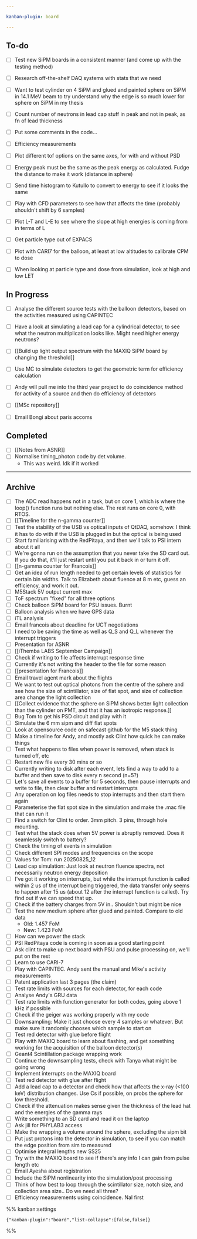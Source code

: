 ```yaml
---

kanban-plugin: board

---
```


## To-do

- [ ] Test new SiPM boards in a consistent manner (and come up with the testing method)
- [ ] Research off-the-shelf DAQ systems with stats that we need
- [ ] Want to test cylinder on 4 SiPM and glued and painted sphere on SiPM in 14.1 MeV beam to try understand why the edge is so much lower for sphere on SiPM in my thesis
- [ ] Count number of neutrons in lead cap stuff in peak and not in peak, as fn of lead thickness
- [ ] Put some comments in the code...
- [ ] Efficiency measurements
- [ ] Plot different tof options on the same axes, for with and without PSD
- [ ] Energy peak must be the same as the peak energy as calculated. Fudge the distance to make it work (distance in sphere)
- [ ] Send time histogram to Kutullo to convert to energy to see if it looks the same
- [ ] Play with CFD parameters to see how that affects the time (probably shouldn't shift by 6 samples)
- [ ] Plot L-T and L-E to see where the slope at high energies is coming from in terms of L
- [ ] Get particle type out of EXPACS
- [ ] Plot with CARI7 for the balloon, at least at low altitudes to calibrate CPM to dose
- [ ] When looking at particle type and dose from simulation, look at high and low LET


## In Progress

- [ ] Analyse the different source tests with the balloon detectors, based on the activities measured using CAPINTEC
- [ ] Have a look at simulating a lead cap for a cylindrical detector, to see what the neutron multiplication looks like. Might need higher energy neutrons?
- [ ] [[Build up light output spectrum with the MAXIQ SiPM board by changing the threshold]]
- [ ] Use MC to simulate detectors to get the geometric term for efficiency calculation
- [ ] Andy will pull me into the third year project to do coincidence method for activity of a source and then do efficiency of detectors
- [ ] [[MSc repository]]
- [ ] Email Bongi about paris accoms


## Completed

- [ ] [[Notes from ASNR]]
- [ ] Normalise timing_photon code by det volume.
	- This was weird. Idk if it worked


***

## Archive

- [ ] The ADC read happens not in a task, but on core 1, which is where the loop() function runs but nothing else. The rest runs on core 0, with RTOS.
- [ ] [[Timeline for the n-gamma counter]]
- [ ] Test the stability of the USB vs optical inputs of QtDAQ, somehow. I think it has to do with if the USB is plugged in but the optical is being used
- [ ] Start familiarising with the RedPitaya, and then we'll talk to PSI intern about it all
- [ ] We're gonna run on the assumption that you never take the SD card out. If you do that, it'll just restart until you put it back in or turn it off.
- [ ] [[n-gamma counter for Francois]]
- [ ] Get an idea of run length needed to get certain levels of statistics for certain bin widths. Talk to Elizabeth about fluence at 8 m etc, guess an efficiency, and work it out.
- [ ] M5Stack 5V output current max
- [ ] ToF spectrum "fixed" for all three options
- [ ] Check balloon SiPM board for PSU issues. Burnt
- [ ] Balloon analysis when we have GPS data
- [ ] iTL analysis
- [ ] Email francois about deadline for UCT negotiations
- [ ] I need to be saving the time as well as Q_S and Q_L whenever the interrupt triggers
- [ ] Presentation for ASNR
- [ ] [[iThemba LABS September Campaign]]
- [ ] Check if writing to file affects interrupt response time
- [ ] Currently it's not writing the header to the file for some reason
- [ ] [[presentation for Francois]]
- [ ] Email travel agent mark about the flights
- [ ] We want to test out optical photons from the centre of the sphere and see how the size of scintillator, size of flat spot, and size of collection area change the light collection
- [ ] [[Collect evidence that the sphere on SiPM shows better light collection than the cylinder on PMT, and that it has an isotropic response.]]
- [ ] Bug Tom to get his PSD circuit and play with it
- [ ] Simulate the 6 mm sipm and diff flat spots
- [ ] Look at opensource code on safecast github for the M5 stack thing
- [ ] Make a timeline for Andy, and mostly ask Clint how quick he can make things
- [ ] Test what happens to files when power is removed, when stack is turned off, etc
- [ ] Restart new file every 30 mins or so
- [ ] Currently writing to disk after each event, lets find a way to add to a buffer and then save to disk every n second (n=5?)
- [ ] Let's save all events to a buffer for 5 seconds, then pause interrupts and write to file, then clear buffer and restart interrupts
- [ ] Any operation on log files needs to stop interrupts and then start them again
- [ ] Parameterise the flat spot size in the simulation and make the .mac file that can run it
- [ ] Find a switch for Clint to order. 3mm pitch. 3 pins, through hole mounting.
- [ ] Test what the stack does when 5V power is abruptly removed. Does it seamlessly switch to battery?
- [ ] Check the timing of events in simulation
- [ ] Check different SPI modes and frequencies on the scope
- [ ] Values for Tom: run 20250825_12
- [ ] Lead cap simulation: Just look at neutron fluence spectra, not necessarily neutron energy deposition
- [ ] I've got it working on interrupts, but while the interrupt function is called within 2 us of the interrupt being triggered, the data transfer only seems to happen after 15 us (about 12 after the interrupt function is called). Try find out if we can speed that up.
- [ ] Check if the battery charges from 5V in.. Shouldn't but might be nice
- [ ] Test the new medium sphere after glued and painted. Compare to old data
	- Old: 1.457 FoM
	- New: 1.423 FoM
- [ ] How can we power the stack
- [ ] PSI RedPitaya code is coming in soon as a good starting point
- [ ] Ask clint to make up next board with PSU and pulse processing on, we'll put on the rest
- [ ] Learn to use CARI-7
- [ ] Play with CAPINTEC. Andy sent the manual and Mike's activity measurements
- [ ] Patent application last 3 pages (the claim)
- [ ] Test rate limits with sources for each detector, for each code
- [ ] Analyse Andy's GRU data
- [ ] Test rate limits with function generator for both codes, going above 1 kHz if possible
- [ ] Check if the geiger was working properly with my code
- [ ] Downsampling: Make it just choose every 4 samples or whatever. But make sure it randomly chooses which sample to start on
- [ ] Test red detector with glue before flight
- [ ] Play with MAXIQ board to learn about flashing, and get something working for the acquisition of the balloon detector(s)
- [ ] Geant4 Scintillation package wrapping work
- [ ] Continue the downsampling tests, check with Tanya what might be going wrong
- [ ] Implement interrupts on the MAXIQ board
- [ ] Test red detector with glue after flight
- [ ] Add a lead cap to a detector and check how that affects the x-ray (<100 keV) distribution changes. Use Cs if possible, on probs the sphere for low threshold.
- [ ] Check if the attenuation makes sense given the thickness of the lead hat and the energies of the gamma rays
- [ ] Write something to an SD card and read it on the laptop
- [ ] Ask jill for PHYLAB3 access
- [ ] Make the wrapping a volume around the sphere, excluding the sipm bit
- [ ] Put just protons into the detector in simulation, to see if you can match the edge position from sim to measured
- [ ] Optimise integral lengths new SS25
- [ ] Try with the MAXIQ board to see if there's any info I can gain from pulse length etc
- [ ] Email Ayesha about registration
- [ ] Include the SiPM nonlinearity into the simulation/post processing
- [ ] Think of how best to loop through the scintillator size, notch size, and collection area size.. Do we need all three?
- [ ] Efficiency measurements using coincidence. NaI first

%% kanban:settings
```
{"kanban-plugin":"board","list-collapse":[false,false]}
```
%%